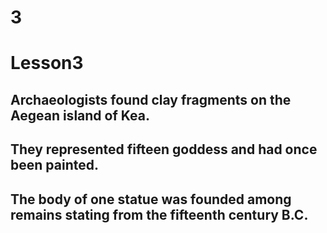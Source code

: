 # **3**
# Lesson3
## Archaeologists found clay fragments on the Aegean island of Kea.
## They represented fifteen goddess and had once been painted.
## The body of one statue was founded among remains stating from the fifteenth century B.C.